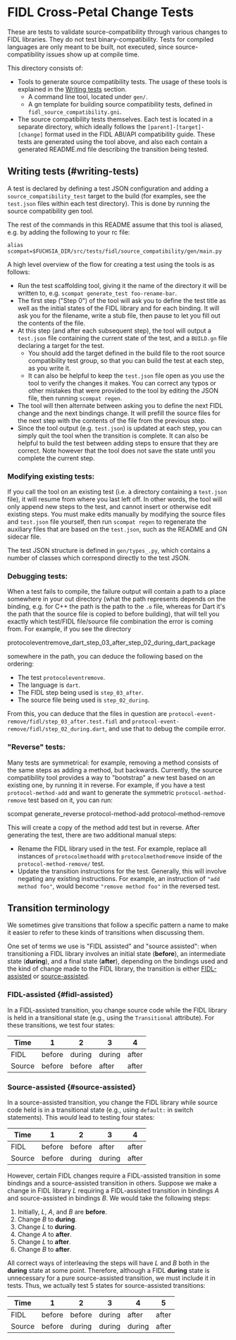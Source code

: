 # FIDL Cross-Petal Change Tests

These are tests to validate source-compatibility through various changes to FIDL
libraries. They do not test binary-compatibility. Tests for compiled languages
are only meant to be built, not executed, since source-compatibility issues show
up at compile time.

This directory consists of:

* Tools to generate source compatibility tests. The usage of these tools is
  explained in the [Writing tests](#writing-tests) section.
  * A command line tool, located under `gen/`.
  * A gn template for building source compatibility tests, defined in
    `fidl_source_compatibility.gni`.
* The source compatibility tests themselves. Each test is located in a separate
  directory, which ideally follows the `[parent]-[target]-[change]` format
  used in the FIDL ABI/API compatibility guide. These tests are generated using
  the tool above, and also each contain a generated README.md file describing
  the transition being tested.

## Writing tests (#writing-tests)

A test is declared by defining a test JSON configuration and adding a
`source_compatibility_test` target to the build (for examples, see the
`test.json` files within each test directory). This is done by running the
source compatibility gen tool.

The rest of the commands in this README assume
that this tool is aliased, e.g. by adding the following to your rc file:

```
alias scompat=$FUCHSIA_DIR/src/tests/fidl/source_compatibility/gen/main.py
```

A high level overview of the flow for creating a test using the tools is
as follows:

* Run the test scaffolding tool, giving it the name of the directory it will
  be written to, e.g. `scompat generate_test foo-rename-bar`.
* The first step ("Step 0") of the tool will ask you to define the test title
  as well as the initial states of the FIDL library and for each binding. It
  will ask you for the filename, write a stub file, then pause to let you fill
  out the contents of the file.
* At this step (and after each subsequent step), the tool will output a
  `test.json` file containing the current state of the test, and a `BUILD.gn`
  file declaring a target for the test.
    * You should add the target defined in the build file to the root source
      compatibility test group, so that you can build the test at each step, as
      you write it.
    * It can also be helpful to keep the `test.json` file open as you use the
      tool to verify the changes it makes. You can correct any typos or other
      mistakes that were provided to the tool by editing the JSON file, then
      running `scompat regen`.
* The tool will then alternate between asking you to define the next FIDL change
  and the next bindings change. It will prefill the source files for the next
  step with the contents of the file from the previous step.
* Since the tool output (e.g. `test.json`) is updated at each step, you can
  simply quit the tool when the transition is complete. It can also be helpful
  to build the test between adding steps to ensure that they are correct. Note
  however that the tool does not save the state until you complete the current
  step.

### Modifying existing tests:

If you call the tool on an existing test (i.e. a directory containing a
`test.json` file), it will resume from where you last left off. In other words,
the tool will only append new steps to the test, and cannot insert or
otherwise edit existing steps. You must make edits manually by modifying the
source files and `test.json` file yourself, then run `scompat regen` to
regenerate the auxiliary files that are based on the `test.json`, such as the
README and GN sidecar file.

The test JSON structure is defined in `gen/types_.py`, which contains a number
of classes which correspond directly to the test JSON.

### Debugging tests:

When a test fails to compile, the failure output will contain a path to a place
somewhere in your out directory (what the path represents depends on the
binding, e.g. for C++ the path is the path to the `.o` file, whereas for Dart
it's the path that the source file is copied to before building), that will tell
you exactly which test/FIDL file/source file combination the error is coming
from. For example, if you see the directory

  protocoleventremove_dart_step_03_after_step_02_during_dart_package

somewhere in the path, you can deduce the following based on the ordering:

* The test `protocoleventremove`.
* The language is `dart`.
* The FIDL step being used is `step_03_after`.
* The source file being used is `step_02_during`.

From this, you can deduce that the files in question are
`protocol-event-remove/fidl/step_03_after.test.fidl` and
`protocol-event-remove/fidl/step_02_during.dart`, and use that to debug the
compile error.


### "Reverse" tests:

Many tests are symmetrical: for example, removing a method consists of the
same steps as adding a method, but backwards. Currently, the source
compatibility tool provides a way to "bootstrap" a new test based on an
existing one, by running it in reverse. For example, if you have a test
`protocol-method-add` and want to generate the symmetric
`protocol-method-remove` test based on it, you can run:

  scompat generate_reverse protocol-method-add protocol-method-remove

This will create a copy of the method add test but in reverse. After generating
the test, there are two additional manual steps:

* Rename the FIDL library used in the test. For example,
  replace all instances of `protocolmethoadd` with `protocolmethodremove` inside
  of the `protocol-method-remove/` test.
* Update the transition instructions for the test. Generally, this will involve
  negating any existing instructions. For example, an instruction of
  `"add method foo"`, would become `"remove method foo"` in the reversed test.

## Transition terminology

We sometimes give transitions that follow a specific pattern a name to make it
easier to refer to these kinds of transitions when discussing them.

One set of terms we use is "FIDL assisted" and "source assisted": when
transitioning a FIDL library involves an initial state (**before**), an
intermediate state (**during**), and a final state (**after**), depending on the
bindings used and the kind of change made to the FIDL library, the transition is
either [FIDL-assisted](#fidl-assisted) or [source-assisted](#source-assisted).

### FIDL-assisted {#fidl-assisted}

In a FIDL-assisted transition, you change source code while the FIDL library is
held in a transitional state (e.g., using the `Transitional` attribute). For
these transitions, we test four states:

| Time   | 1      | 2      | 3      | 4     |
| ------ | ------ | ------ | ------ | ----- |
| FIDL   | before | during | during | after |
| Source | before | before | after  | after |

### Source-assisted {#source-assisted}

In a source-assisted transition, you change the FIDL library while source code
held is in a transitional state (e.g., using `default:` in switch statements).
This _would_ lead to testing four states:

| Time   | 1      | 2      | 3      | 4     |
| ------ | ------ | ------ | ------ | ----- |
| FIDL   | before | before | after  | after |
| Source | before | during | during | after |

However, certain FIDL changes require a FIDL-assisted transition in some
bindings and a source-assisted transition in others. Suppose we make a change in
FIDL library _L_ requiring a FIDL-assisted transition in bindings _A_ and
source-assisted in bindings _B_. We would take the following steps:

1. Initially, _L_, _A_, and _B_ are **before**.
2. Change _B_ to **during**.
3. Change _L_ to **during**.
4. Change _A_ to **after**.
5. Change _L_ to **after**.
6. Change _B_ to **after**.

All correct ways of interleaving the steps will have _L_ and _B_ both in the
**during** state at some point. Therefore, although a FIDL **during** state is
unnecessary for a pure source-assisted transition, we must include it in tests.
Thus, we actually test 5 states for source-assisted transitions:

| Time   | 1      | 2      | 3      | 4      | 5     |
| ------ | ------ | ------ | ------ | ------ | ----- |
| FIDL   | before | before | during | after  | after |
| Source | before | during | during | during | after |
